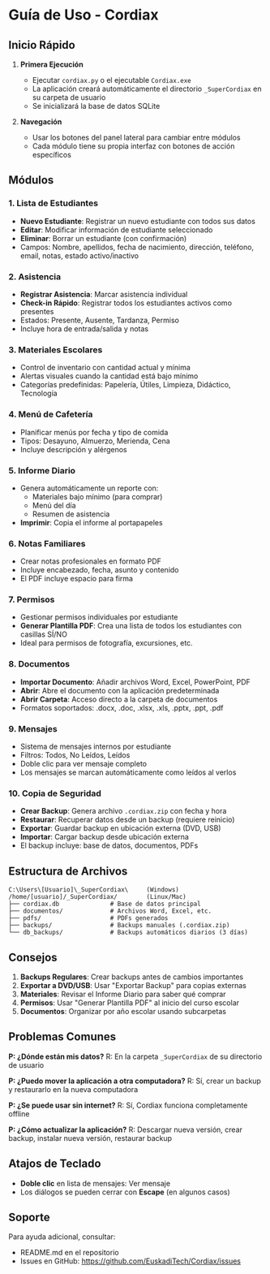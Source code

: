 # Guía de Uso - Cordiax

## Inicio Rápido

1. **Primera Ejecución**
   - Ejecutar `cordiax.py` o el ejecutable `Cordiax.exe`
   - La aplicación creará automáticamente el directorio `_SuperCordiax` en su carpeta de usuario
   - Se inicializará la base de datos SQLite

2. **Navegación**
   - Usar los botones del panel lateral para cambiar entre módulos
   - Cada módulo tiene su propia interfaz con botones de acción específicos

## Módulos

### 1. Lista de Estudiantes
- **Nuevo Estudiante**: Registrar un nuevo estudiante con todos sus datos
- **Editar**: Modificar información de estudiante seleccionado
- **Eliminar**: Borrar un estudiante (con confirmación)
- Campos: Nombre, apellidos, fecha de nacimiento, dirección, teléfono, email, notas, estado activo/inactivo

### 2. Asistencia
- **Registrar Asistencia**: Marcar asistencia individual
- **Check-in Rápido**: Registrar todos los estudiantes activos como presentes
- Estados: Presente, Ausente, Tardanza, Permiso
- Incluye hora de entrada/salida y notas

### 3. Materiales Escolares
- Control de inventario con cantidad actual y mínima
- Alertas visuales cuando la cantidad está bajo mínimo
- Categorías predefinidas: Papelería, Útiles, Limpieza, Didáctico, Tecnología

### 4. Menú de Cafetería
- Planificar menús por fecha y tipo de comida
- Tipos: Desayuno, Almuerzo, Merienda, Cena
- Incluye descripción y alérgenos

### 5. Informe Diario
- Genera automáticamente un reporte con:
  - Materiales bajo mínimo (para comprar)
  - Menú del día
  - Resumen de asistencia
- **Imprimir**: Copia el informe al portapapeles

### 6. Notas Familiares
- Crear notas profesionales en formato PDF
- Incluye encabezado, fecha, asunto y contenido
- El PDF incluye espacio para firma

### 7. Permisos
- Gestionar permisos individuales por estudiante
- **Generar Plantilla PDF**: Crea una lista de todos los estudiantes con casillas SÍ/NO
- Ideal para permisos de fotografía, excursiones, etc.

### 8. Documentos
- **Importar Documento**: Añadir archivos Word, Excel, PowerPoint, PDF
- **Abrir**: Abre el documento con la aplicación predeterminada
- **Abrir Carpeta**: Acceso directo a la carpeta de documentos
- Formatos soportados: .docx, .doc, .xlsx, .xls, .pptx, .ppt, .pdf

### 9. Mensajes
- Sistema de mensajes internos por estudiante
- Filtros: Todos, No Leídos, Leídos
- Doble clic para ver mensaje completo
- Los mensajes se marcan automáticamente como leídos al verlos

### 10. Copia de Seguridad
- **Crear Backup**: Genera archivo `.cordiax.zip` con fecha y hora
- **Restaurar**: Recuperar datos desde un backup (requiere reinicio)
- **Exportar**: Guardar backup en ubicación externa (DVD, USB)
- **Importar**: Cargar backup desde ubicación externa
- El backup incluye: base de datos, documentos, PDFs

## Estructura de Archivos

```
C:\Users\[Usuario]\_SuperCordiax\     (Windows)
/home/[usuario]/_SuperCordiax/        (Linux/Mac)
├── cordiax.db              # Base de datos principal
├── documentos/             # Archivos Word, Excel, etc.
├── pdfs/                   # PDFs generados
├── backups/                # Backups manuales (.cordiax.zip)
└── db_backups/             # Backups automáticos diarios (3 días)
```

## Consejos

1. **Backups Regulares**: Crear backups antes de cambios importantes
2. **Exportar a DVD/USB**: Usar "Exportar Backup" para copias externas
3. **Materiales**: Revisar el Informe Diario para saber qué comprar
4. **Permisos**: Usar "Generar Plantilla PDF" al inicio del curso escolar
5. **Documentos**: Organizar por año escolar usando subcarpetas

## Problemas Comunes

**P: ¿Dónde están mis datos?**
R: En la carpeta `_SuperCordiax` de su directorio de usuario

**P: ¿Puedo mover la aplicación a otra computadora?**
R: Sí, crear un backup y restaurarlo en la nueva computadora

**P: ¿Se puede usar sin internet?**
R: Sí, Cordiax funciona completamente offline

**P: ¿Cómo actualizar la aplicación?**
R: Descargar nueva versión, crear backup, instalar nueva versión, restaurar backup

## Atajos de Teclado

- **Doble clic** en lista de mensajes: Ver mensaje
- Los diálogos se pueden cerrar con **Escape** (en algunos casos)

## Soporte

Para ayuda adicional, consultar:
- README.md en el repositorio
- Issues en GitHub: https://github.com/EuskadiTech/Cordiax/issues
